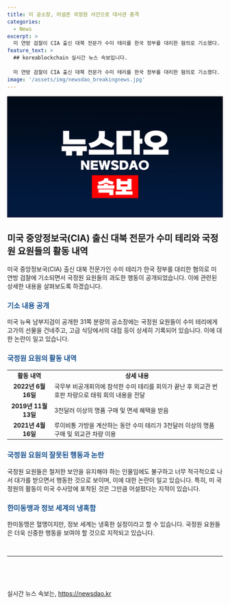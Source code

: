```yaml
---
title: 미 공소장, 어설픈 국정원 사건으로 대사관 충격
categories:
  - News
excerpt: >
  미 연방 검찰이 CIA 출신 대북 전문가 수미 테리를 한국 정부를 대리한 혐의로 기소했다. 미국 미국 뉴욕 남부지검이 16일 공개한 공소장에는 국정원 요원들의 수미 테리에 대한 활동 내역과 관련된 사진과 함께 고스란히 담겼다. 국정원 요원들은 수미 테리를 대접하고 명품을 선물하는 등 비상식적인 행동을 보였으며, 이에 대한 지적과 함께 미국의 정보기관의 활동이 냉혹하며 실력이 들통났다는 비판이 제기되고 있다.
feature_text: >
  ## koreablockchain 실시간 뉴스 속보입니다.

  미 연방 검찰이 CIA 출신 대북 전문가 수미 테리를 한국 정부를 대리한 혐의로 기소했다. 미국 미국 뉴욕 남부지검이 16일 공개한 공소장에는 국정원 요원들의 수미 테리에 대한 활동 내역과 관련된 사진과 함께 고스란히 담겼다. 국정원 요원들은 수미 테리를 대접하고 명품을 선물하는 등 비상식적인 행동을 보였으며, 이에 대한 지적과 함께 미국의 정보기관의 활동이 냉혹하며 실력이 들통났다는 비판이 제기되고 있다.
image: '/assets/img/newsdao_breakingnews.jpg'
---
```


<p><img src="/assets/img/newsdao_breakingnews.jpg" alt="koreablockchain 속보" /></p>

<h2 data-ke-size="size26">미국 중앙정보국(CIA) 출신 대북 전문가 수미 테리와 국정원 요원들의 활동 내역</h2>

<p data-ke-size="size16">미국 중앙정보국(CIA) 출신 대북 전문가인 수미 테리가 한국 정부를 대리한 혐의로 미 연방 검찰에 기소되면서 국정원 요원들의 과도한 행동이 공개되었습니다. 이에 관련된 상세한 내용을 살펴보도록 하겠습니다.</p>

<h3><b><span style="color: #1a5490;">기소 내용 공개</span></b></h3>

<p data-ke-size="size16">미국 뉴욕 남부지검이 공개한 31쪽 분량의 공소장에는 국정원 요원들이 수미 테리에게 고가의 선물을 건네주고, 고급 식당에서의 대접 등이 상세히 기록되어 있습니다. 이에 대한 논란이 일고 있습니다.</p>

<h3><b><span style="color: #1a5490;">국정원 요원의 활동 내역</span></b></h3>

<table>
    <tr>
        <td style="text-align: center; height: 17px;"><b>활동 내역</b></td>
        <td style="text-align: center; height: 17px;"><b>상세 내용</b></td>
    </tr>
    <tr>
      <td style="text-align: center; height: 17px;"><b>2022년 6월 16일</b></td>
        <td>국무부 비공개회의에 참석한 수미 테리를 회의가 끝난 후 외교관 번호판 차량으로 태워 회의 내용을 전달</td>
    </tr>
    <tr>
      <td style="text-align: center; height: 17px;"><b>2019년 11월 13일</b></td>
        <td>3천달러 이상의 명품 구매 및 면세 혜택을 받음</td>
    </tr>
    <tr>
      <td style="text-align: center; height: 17px;"><b>2021년 4월 16일</b></td>
        <td>루이비통 가방을 계산하는 동안 수미 테리가 3천달러 이상의 명품 구매 및 외교관 차량 이용</td>
    </tr>
</table>

<h3><b><span style="color: #1a5490;">국정원 요원의 잘못된 행동과 논란</span></b></h3>

<p data-ke-size="size16">국정원 요원들은 철저한 보안을 유지해야 하는 인물임에도 불구하고 너무 적극적으로 나서 대가를 받으면서 행동한 것으로 보이며, 이에 대한 논란이 일고 있습니다. 특히, 미 국정원의 활동이 미국 수사망에 포착된 것은 그만큼 어설펐다는 지적이 있습니다.</p>

<h3><b><span style="color: #1a5490;">한미동맹과 정보 세계의 냉혹함</span></b></h3>

<p data-ke-size="size16">한미동맹은 혈맹이지만, 정보 세계는 냉혹한 실정이라고 할 수 있습니다. 국정원 요원들은 더욱 신중한 행동을 보여야 할 것으로 지적되고 있습니다.</p>

<p data-ke-size="size16">&nbsp;</p>

<hr>

<p data-ke-size="size16">&nbsp;</p>

<p data-ke-size="size16">&nbsp;</p>
실시간 뉴스 속보는, <a href="https://newsdao.kr" rel="dofollow">https://newsdao.kr</a>


